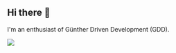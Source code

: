## Hi there 👋

<p>I'm an enthusiast of Günther Driven Development (GDD).</p>

<a href="https://github.com/anuraghazra/github-readme-stats">
  <img align="center" src="https://github-readme-stats.vercel.app/api/top-langs/?username=ulischulte&langs_count=100&layout=compact&theme=gruvbox" />
</a>

